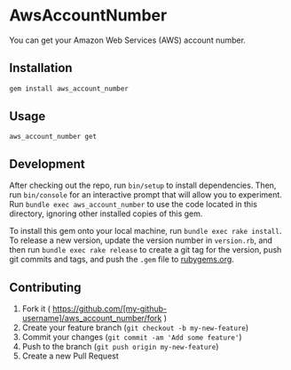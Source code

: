 # AwsAccountNumber

You can get your Amazon Web Services (AWS) account number.

## Installation

```ruby
gem install aws_account_number
```

## Usage

```
aws_account_number get
```

## Development

After checking out the repo, run `bin/setup` to install dependencies. Then, run `bin/console` for an interactive prompt that will allow you to experiment. Run `bundle exec aws_account_number` to use the code located in this directory, ignoring other installed copies of this gem.

To install this gem onto your local machine, run `bundle exec rake install`. To release a new version, update the version number in `version.rb`, and then run `bundle exec rake release` to create a git tag for the version, push git commits and tags, and push the `.gem` file to [rubygems.org](https://rubygems.org).

## Contributing

1. Fork it ( https://github.com/[my-github-username]/aws_account_number/fork )
2. Create your feature branch (`git checkout -b my-new-feature`)
3. Commit your changes (`git commit -am 'Add some feature'`)
4. Push to the branch (`git push origin my-new-feature`)
5. Create a new Pull Request
